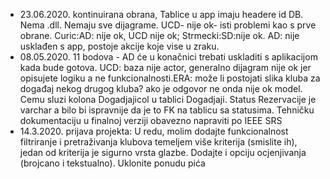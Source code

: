 - 23.06.2020. kontinuirana obrana, Tablice u app imaju headere id DB. Nema .dll. Nemaju sve dijagrame. UCD- nije ok- isti problemi kao s prve obrane. Curic:AD: nije ok, UCD nije ok; Strmecki:SD:nije ok. AD: nije usklađen s app, postoje akcije koje vise u zraku.
- 08.05.2020. 11 bodova - AD će u konačnici trebati uskladiti s aplikacijom kada bude gotova. UCD: baza nije actor, generalno dijagram nije ok jer opisujete logiku a ne funkcionalnosti.ERA: može li postojati slika kluba za događaj nekog drugog kluba? ako je odgovor ne onda nije ok model. Cemu sluzi kolona Dogadjajicol u tablici Dogadjaji. Status Rezervacije je varchar a bilo bi ispravnije da je to FK na tablicu sa statusima. Tehničku dokumentaciju u finalnoj verziji obavezno napraviti po IEEE SRS
- 14.3.2020. prijava projekta: U redu, molim dodajte funkcionalnost filtriranje i pretraživanja klubova temeljem više kriterija (smislite ih), jedan od kriterija je sigurno vrsta glazbe. Dodajte i opciju ocjenjivanja (brojcano i tekstualno). Uklonite ponudu pića
